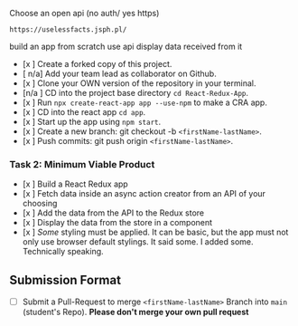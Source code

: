 Choose an open api (no auth/ yes https)

`https://uselessfacts.jsph.pl/`

build an app from scratch
use api
display data received from it

- [x ] Create a forked copy of this project.
- [ n/a] Add your team lead as collaborator on Github.
- [x ] Clone your OWN version of the repository in your terminal.
- [n/a ] CD into the project base directory `cd React-Redux-App`.
- [x ] Run `npx create-react-app app --use-npm` to make a CRA app.
- [x ] CD into the react app `cd app`.
- [x ] Start up the app using `npm start`.
- [x ] Create a new branch: git checkout -b `<firstName-lastName>`.
- [x ] Push commits: git push origin `<firstName-lastName>`.

### Task 2: Minimum Viable Product

- [x ] Build a React Redux app
- [x ] Fetch data inside an async action creator from an API of your choosing
- [x ] Add the data from the API to the Redux store
- [x ] Display the data from the store in a component
- [x ] _Some_ styling must be applied. It can be basic, but the app must not only use browser default stylings. It said some. I added some. Technically speaking.

## Submission Format
* [ ] Submit a Pull-Request to merge `<firstName-lastName>` Branch into `main` (student's  Repo). **Please don't merge your own pull request**
